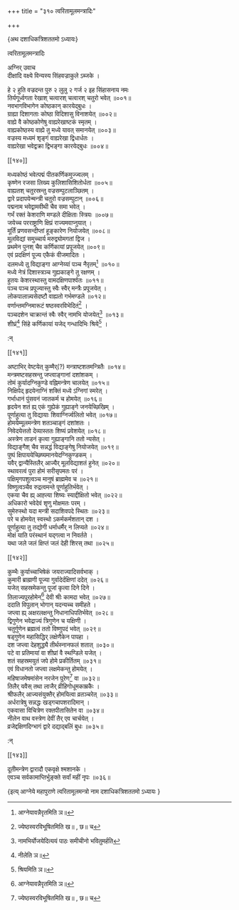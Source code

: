 +++
title = "३१० त्वरितामूलमन्त्रादिः"

+++

\{अथ दशाधिकत्रिशततमो ऽध्यायः\}

त्वरितामूलमन्त्रादिः  
    
अग्निर् उवाच  
दीक्षादि वक्ष्ये विन्यस्य सिंहवज्राकुले ऽब्जके ।  
    
हे २ हुति वज्रदन्त पुरु २ लुलु २ गर्ज २ इह सिंहासनाय नमः  
तिर्यगूर्ध्वगता रेखाश् चत्वारश् चत्वारश् चतुरो भवेत्   ॥००१॥  
नवभागविभागेन कोष्ठकान् कारयेद्बुधः ।  
ग्राह्या दिशागताः कोष्ठा विदिशासु विनाशयेत्   ॥००२॥  
वाह्ये वै कोष्ठकोणेषु वाह्यरेखाष्टकं स्मृतम्   ।  
वाह्यकोष्ठस्य वाह्ये तु मध्ये यावत् समानयेत् ॥००३॥  
वज्रस्य मध्यमं शृङ्गं वाह्यरेखा द्विधार्धतः   ।  
वाह्यरेखा भवेद्वक्रा द्विभङ्गा कारयेद्बुधः   ॥००४॥  

[[१४०]]
    
मध्यकोष्ठं भवेत्पद्मं पीतकर्णिकमुज्ज्वलम्   ।  
कृष्णेन रजसा लिख्य कुलिशासिशितोर्धता ॥००५॥  
वाह्यतश् चतुरस्रन्तु वज्रसम्पुटलाञ्छितम् ।  
द्वारे प्रदापयेन्मन्त्री चतुरो वज्रसम्पुटान् ॥००६॥  
पद्मनाम भवेद्वामवीथी चैव समा भवेत् ।  
गर्भं रक्तं केशराणि मण्डले दीक्षिताः स्त्रियः   ॥००७॥  
जयेच्च परराष्ट्राणि क्षिप्रं राज्यमवाप्नुयात्   ।  
मूर्तिं प्रणवसन्दीप्तां हूङ्कारेण नियोजयेत्   ॥००८॥  
मूलविद्यां समुच्चार्य मरुद्व्योमगतां द्विज ।  
प्रथमेन पुनश् चैव कर्णिकायां प्रपूजयेत् ॥००९॥  
एवं प्रदक्षिणं पूज्य एकैकं वीजमादितः   ।  
दलमध्ये तु विद्याङ्गा आग्नेय्यां पञ्च नैरृतम्[^१]   ॥०१०॥  
मध्ये नेत्रं दिशास्त्रञ्च गुह्यकाङ्गे तु रक्षणम्   ।  
हुतयः केशरस्थास्तु वामदक्षिणपार्श्वतः   ॥०११॥  
पञ्च पञ्च प्रपूज्यास्तु स्वैः स्वैर् मन्त्रैः प्रपूजयेत्   ।  
लोकपालान्न्यसेदष्टौ वाह्यतो गर्भमण्डले ॥०१२॥  
वर्णान्तमग्निमारूटं षष्ठस्वरविभेदितं[^२]   ।  
पञ्चदशेन चाक्रान्तं स्वैः स्वैर् नामभि योजयेत्[^३]   ॥०१३॥  
शीघ्रं[^४] सिंहे कर्णिकायां यजेद् गन्धादिभिः श्रिये[^५]   ।  
    
:न्  
    
[^१]: आग्नेयावन्नैरृतमिति ञ॥  
    
[^२]: ज्येष्ठस्वरविभूषितमिति ख॥ , छ॥ च  
    
[^३]: नामभिर्योजयेदित्ययं पाठः समीचीनो भवितुमर्हति  
    
[^४]: नीलेति ञ॥  
    
[^५]: श्रियमिति ञ॥  

[[१४१]]
    
अष्टाभिर् वेष्टयेत् कुम्मैर्(?) मन्त्राष्टशतमन्त्रितैः   ॥०१४॥  
मन्त्रमष्टसहस्रन्तु जप्त्वाङ्गानां दशांशकम्   ।  
तोमं कुर्यादग्निकुण्डे वह्निमन्त्रेण चालयेत् ॥०१५॥  
निक्षिपेद् हृदयेनाग्निं शक्तिं मध्ये ऽग्निगां स्मरेत्   ।  
गर्भाधानं पुंसवनं जातकर्म च होमयेत् ॥०१६॥  
हृदयेन शतं ह्य् एकं गुह्येकं गुह्याङ्गे जनयेच्छिखिम्   ।  
पूर्णाहुत्या तु विद्यायाः शिवाग्निर्ज्वलितो भवेत् ॥०१७॥  
होमयेम्मूलमन्त्रेण शतञ्चाङ्गं दशांशतः   ।  
निवेदयेत्ततो देव्यास्ततः शिष्यं प्रवेशयेत् ॥०१८॥  
अस्त्रेण ताडनं कृत्वा गुह्याङ्गानि ततो न्यसेत् ।  
विद्याङ्गैश् चैव सन्नद्धं विद्याङ्गेषु नियोजयेत्   ॥०१९॥  
पुष्पं क्षिपाययेच्छिष्यमानयेदग्निकुण्डकम्   ।  
यवैर् द्वान्यैस्तिलैर् आज्यैर् मूलविद्याशतं हुनेत् ॥०२०॥  
स्थावरत्वं पुरा होमं सरीसृपमतः परं   ।  
पक्षिमृगपशुत्वञ्च मानुषं ब्राह्ममेव च   ॥०२१॥  
विष्णुत्वञ्चैव रुद्रत्वमन्ते पूर्णाहुतिर्भवेत् ।  
एकया चैव ह्य् आह्त्या शिष्यः स्याद्दीक्षितो भवेत्   ॥०२२॥  
अधिकारो भवेदेवं शृणु मोक्षमतः परम् ।  
सुमेरुस्थो यदा मन्त्री सदाशिवपदे स्थितः ॥०२३॥  
परे च होमयेत् स्वस्थो ऽकर्मकर्मशतान् दश ।  
पूर्णाहुत्या तु तद्योगी धर्माधर्मैर् न लिप्यते ॥०२४॥  
मोक्षं याति परंस्थानं यद्गत्वा न निवर्तते ।  
यथा जले जलं क्षिप्तं जलं देही शिरस् तथा ॥०२५॥  

[[१४२]]
    
कुम्भैः कुर्याच्चाभिषेकं जयराज्यादिसर्वभाक्   ।  
कुमारी ब्राह्मणी पूज्या गुर्वादेर्दक्षिणां ददेत्   ॥०२६॥  
यजेत् सहस्रमेकन्तु पूजां कृत्वा दिने दिने ।  
तिलाज्यपुरहोमेन[^१] देवी श्रीः कामदा भवेत् ॥०२७॥  
ददाति विपुलान् भोगान् यदन्यच्च समीहते ।  
जप्त्वा ह्य् अक्षरलक्षन्तु निधानाधिपतिर्भवेत् ॥०२८॥  
द्विगुणेन भवेद्राज्यं त्रिगुणेन च यक्षिणी ।  
चतुर्गुणेन ब्रह्मत्वं ततो विष्णुपदं भवेत् ॥०२९॥  
षड्गुणेन महासिद्धिर् लक्षेणैकेन पापहा ।  
दश जप्त्वा देहशुद्ध्यै तीर्थस्नानफलं शतात्   ॥०३०॥  
पटे वा प्रतिमायां वा शीघ्रां वै स्थण्डिले यजेत्   ।  
शतं सहस्रमयुतं जपे होमे प्रकीर्तितम् ॥०३१॥  
एवं विधानतो जप्त्वा लक्षमेकन्तु होमयेत् ।  
महिषाजमेषमांसेन नरजेन पुरेण[^२] वा ॥०३२॥  
तिलैर् यवैस् तथा लाजैर् व्रीहिगोधूमकाम्रकैः ।  
श्रीफलैर् आज्यसंयुक्तैर् होमयित्वा व्रतञ्चरेत् ॥०३३॥  
अर्धरात्रेषु सन्नद्धः खड्गचापशरादिमान् ।  
एकवासा विचित्रेण रक्तपीतासितेन वा ॥०३४॥  
नीलेन वाथ वस्त्रेण देवीं तैर् एव चार्चयेत् ।  
व्रजेद्दक्षिणदिग्भागं द्वारे दद्याद्बलिं बुधः   ॥०३५॥  
    
:न्  
    
[^१]: तिलाज्यप्लवहोमेनेति ख॥ , छ॥ च  
    
[^२]: प्लवेनेति ख॥ , छ॥ च  

[[१४३]]
    
दूतीमन्त्रेण द्वारादौ एकवृक्षे श्मशानके   ।  
एवञ्च सर्वकामाप्तिर्भुङ्क्ते सर्वां महीं नृपः   ॥०३६॥

\{इत्य् आग्नेये महापुराणे त्वरितामूलमन्त्रो नाम दशाधिकत्रिशततमो ऽध्यायः  }
    